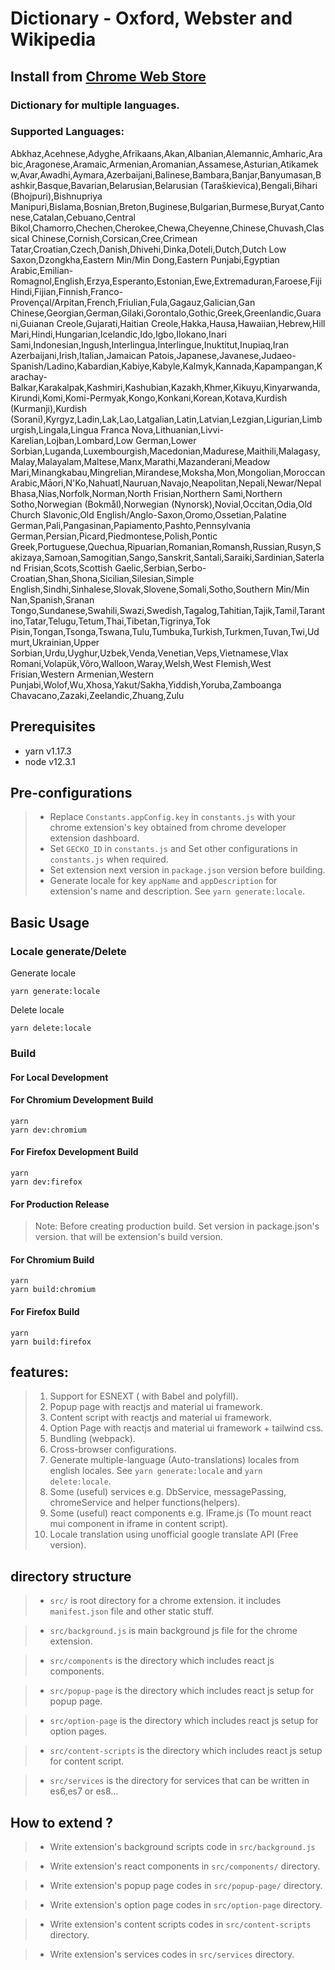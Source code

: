 # Dictionary - Oxford, Webster and Wikipedia

## Install from [Chrome Web Store](https://chrome.google.com/webstore/detail/pbknajakomimhnnaiddkbddboifjolbf)


### Dictionary for multiple languages. 


### Supported Languages: 
Abkhaz,Acehnese,Adyghe,Afrikaans,Akan,Albanian,Alemannic,Amharic,Arabic,Aragonese,Aramaic,Armenian,Aromanian,Assamese,Asturian,Atikamekw,Avar,Awadhi,Aymara,Azerbaijani,Balinese,Bambara,Banjar,Banyumasan,Bashkir,Basque,Bavarian,Belarusian,Belarusian (Taraškievica),Bengali,Bihari (Bhojpuri),Bishnupriya Manipuri,Bislama,Bosnian,Breton,Buginese,Bulgarian,Burmese,Buryat,Cantonese,Catalan,Cebuano,Central Bikol,Chamorro,Chechen,Cherokee,Chewa,Cheyenne,Chinese,Chuvash,Classical Chinese,Cornish,Corsican,Cree,Crimean Tatar,Croatian,Czech,Danish,Dhivehi,Dinka,Doteli,Dutch,Dutch Low Saxon,Dzongkha,Eastern Min/Min Dong,Eastern Punjabi,Egyptian Arabic,Emilian-Romagnol,English,Erzya,Esperanto,Estonian,Ewe,Extremaduran,Faroese,Fiji Hindi,Fijian,Finnish,Franco-Provençal/Arpitan,French,Friulian,Fula,Gagauz,Galician,Gan Chinese,Georgian,German,Gilaki,Gorontalo,Gothic,Greek,Greenlandic,Guarani,Guianan Creole,Gujarati,Haitian Creole,Hakka,Hausa,Hawaiian,Hebrew,Hill Mari,Hindi,Hungarian,Icelandic,Ido,Igbo,Ilokano,Inari Sami,Indonesian,Ingush,Interlingua,Interlingue,Inuktitut,Inupiaq,Iran Azerbaijani,Irish,Italian,Jamaican Patois,Japanese,Javanese,Judaeo-Spanish/Ladino,Kabardian,Kabiye,Kabyle,Kalmyk,Kannada,Kapampangan,Karachay-Balkar,Karakalpak,Kashmiri,Kashubian,Kazakh,Khmer,Kikuyu,Kinyarwanda,Kirundi,Komi,Komi-Permyak,Kongo,Konkani,Korean,Kotava,Kurdish (Kurmanji),Kurdish (Sorani),Kyrgyz,Ladin,Lak,Lao,Latgalian,Latin,Latvian,Lezgian,Ligurian,Limburgish,Lingala,Lingua Franca Nova,Lithuanian,Livvi-Karelian,Lojban,Lombard,Low German,Lower Sorbian,Luganda,Luxembourgish,Macedonian,Madurese,Maithili,Malagasy,Malay,Malayalam,Maltese,Manx,Marathi,Mazanderani,Meadow Mari,Minangkabau,Mingrelian,Mirandese,Moksha,Mon,Mongolian,Moroccan Arabic,Māori,N'Ko,Nahuatl,Nauruan,Navajo,Neapolitan,Nepali,Newar/Nepal Bhasa,Nias,Norfolk,Norman,North Frisian,Northern Sami,Northern Sotho,Norwegian (Bokmål),Norwegian (Nynorsk),Novial,Occitan,Odia,Old Church Slavonic,Old English/Anglo-Saxon,Oromo,Ossetian,Palatine German,Pali,Pangasinan,Papiamento,Pashto,Pennsylvania German,Persian,Picard,Piedmontese,Polish,Pontic Greek,Portuguese,Quechua,Ripuarian,Romanian,Romansh,Russian,Rusyn,Sakizaya,Samoan,Samogitian,Sango,Sanskrit,Santali,Saraiki,Sardinian,Saterland Frisian,Scots,Scottish Gaelic,Serbian,Serbo-Croatian,Shan,Shona,Sicilian,Silesian,Simple English,Sindhi,Sinhalese,Slovak,Slovene,Somali,Sotho,Southern Min/Min Nan,Spanish,Sranan Tongo,Sundanese,Swahili,Swazi,Swedish,Tagalog,Tahitian,Tajik,Tamil,Tarantino,Tatar,Telugu,Tetum,Thai,Tibetan,Tigrinya,Tok Pisin,Tongan,Tsonga,Tswana,Tulu,Tumbuka,Turkish,Turkmen,Tuvan,Twi,Udmurt,Ukrainian,Upper Sorbian,Urdu,Uyghur,Uzbek,Venda,Venetian,Veps,Vietnamese,Vlax Romani,Volapük,Võro,Walloon,Waray,Welsh,West Flemish,West Frisian,Western Armenian,Western Punjabi,Wolof,Wu,Xhosa,Yakut/Sakha,Yiddish,Yoruba,Zamboanga Chavacano,Zazaki,Zeelandic,Zhuang,Zulu

## Prerequisites

- yarn v1.17.3
- node v12.3.1

## Pre-configurations

> * Replace `Constants.appConfig.key` in `constants.js` with your chrome extension's key obtained from chrome developer extension dashboard.
> * Set `GECKO_ID` in `constants.js` and Set other configurations in `constants.js` when required.
> * Set extension next version in `package.json` version before building.
> * Generate locale for key `appName` and `appDescription` for extension's name and description. See `yarn generate:locale`.

## Basic Usage

### Locale generate/Delete

Generate locale
````
yarn generate:locale
````

Delete locale
````
yarn delete:locale
````

### Build

#### For Local Development

#### For Chromium Development Build

```
yarn
yarn dev:chromium
```

#### For Firefox Development Build

```
yarn
yarn dev:firefox
```

#### For Production Release

> Note: Before creating production build. Set version in package.json's version. that will be extension's build version. 

#### For Chromium Build

```
yarn
yarn build:chromium
```

#### For Firefox Build

```
yarn
yarn build:firefox
```



## features:

> 1. Support for ESNEXT ( with Babel and polyfill).
> 2. Popup page with reactjs and material ui framework.
> 3. Content script with reactjs and material ui framework.
> 5. Option Page with reactjs and material ui framework + tailwind css.
> 5. Bundling (webpack).
> 6. Cross-browser configurations.
> 7. Generate multiple-language (Auto-translations) locales from english locales. See `yarn generate:locale` and `yarn delete:locale`. 
> 8. Some (useful) services e.g. DbService, messagePassing, chromeService and helper functions(helpers).
> 9. Some (useful) react components e.g. IFrame.js (To mount react mui component in iframe in content script).
> 10. Locale translation using unofficial google translate API (Free version).

## directory structure

> - `src/` is root directory for a chrome extension. it includes `manifest.json` file and other static stuff.

> - `src/background.js` is main background js file for the chrome extension.

> - `src/components` is the directory which includes react js components.

> - `src/popup-page` is the directory which includes react js setup for popup page.

> - `src/option-page` is the directory which includes react js setup for option pages.

> - `src/content-scripts` is the directory which includes react js setup for content script.

> - `src/services` is the directory for services that can be written in es6,es7 or es8...

## How to extend ?

> - Write extension's background scripts code in `src/background.js`

> - Write extension's react components in `src/components/` directory.

> - Write extension's popup page codes in `src/popup-page/` directory.

> - Write extension's option page codes in `src/option-page` directory.

> - Write extension's content scripts codes in `src/content-scripts` directory.

> - Write extension's services codes in `src/services` directory.
